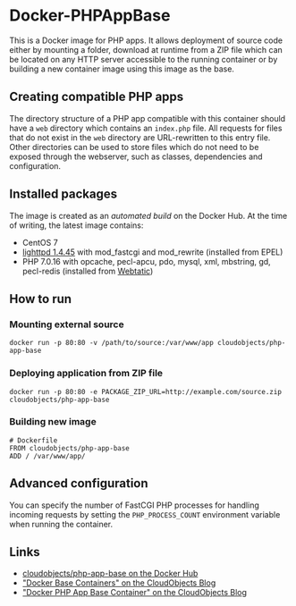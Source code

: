 # Docker-PHPAppBase

This is a Docker image for PHP apps. It allows deployment of source code either by mounting a folder, download at runtime from a ZIP file which can be located on any HTTP server accessible to the running container or by building a new container image using this image as the base.

## Creating compatible PHP apps

The directory structure of a PHP app compatible with this container should have a `web` directory which contains an `index.php` file. All requests for files that do not exist in the `web` directory are URL-rewritten to this entry file. Other directories can be used to store files which do not need to be exposed through the webserver, such as classes, dependencies and configuration.

## Installed packages

The image is created as an _automated build_ on the Docker Hub. At the time of writing, the latest image contains:

* CentOS 7
* [lighttpd 1.4.45](https://www.lighttpd.net/2017/1/14/1.4.45/) with mod\_fastcgi and mod\_rewrite (installed from EPEL)
* PHP 7.0.16 with opcache, pecl-apcu, pdo, mysql, xml, mbstring, gd, pecl-redis (installed from [Webtatic](https://webtatic.com))

## How to run

### Mounting external source

    docker run -p 80:80 -v /path/to/source:/var/www/app cloudobjects/php-app-base

### Deploying application from ZIP file

    docker run -p 80:80 -e PACKAGE_ZIP_URL=http://example.com/source.zip cloudobjects/php-app-base

### Building new image

    # Dockerfile
    FROM cloudobjects/php-app-base
    ADD / /var/www/app/

## Advanced configuration

You can specify the number of FastCGI PHP processes for handling incoming requests by setting the `PHP_PROCESS_COUNT` environment variable when running the container.

## Links

* [cloudobjects/php-app-base on the Docker Hub](https://hub.docker.com/r/cloudobjects/php-app-base/)
* ["Docker Base Containers" on the CloudObjects Blog](https://blog.cloudobjects.io/devops/opensource/2017/03/06/docker-base-containers/)
* ["Docker PHP App Base Container" on the CloudObjects Blog](https://blog.cloudobjects.io/devops/opensource/2017/03/23/docker-php-app-base/)